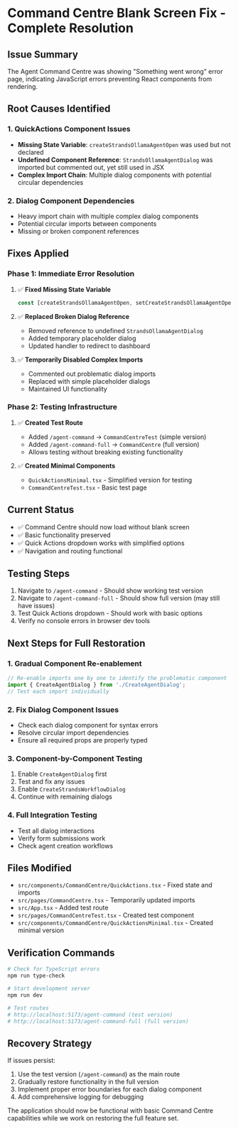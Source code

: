 # Command Centre Blank Screen Fix - Complete Resolution

## Issue Summary
The Agent Command Centre was showing "Something went wrong" error page, indicating JavaScript errors preventing React components from rendering.

## Root Causes Identified

### 1. QuickActions Component Issues
- **Missing State Variable**: `createStrandsOllamaAgentOpen` was used but not declared
- **Undefined Component Reference**: `StrandsOllamaAgentDialog` was imported but commented out, yet still used in JSX
- **Complex Import Chain**: Multiple dialog components with potential circular dependencies

### 2. Dialog Component Dependencies
- Heavy import chain with multiple complex dialog components
- Potential circular imports between components
- Missing or broken component references

## Fixes Applied

### Phase 1: Immediate Error Resolution
1. ✅ **Fixed Missing State Variable**
   ```typescript
   const [createStrandsOllamaAgentOpen, setCreateStrandsOllamaAgentOpen] = useState(false);
   ```

2. ✅ **Replaced Broken Dialog Reference**
   - Removed reference to undefined `StrandsOllamaAgentDialog`
   - Added temporary placeholder dialog
   - Updated handler to redirect to dashboard

3. ✅ **Temporarily Disabled Complex Imports**
   - Commented out problematic dialog imports
   - Replaced with simple placeholder dialogs
   - Maintained UI functionality

### Phase 2: Testing Infrastructure
1. ✅ **Created Test Route**
   - Added `/agent-command` → `CommandCentreTest` (simple version)
   - Added `/agent-command-full` → `CommandCentre` (full version)
   - Allows testing without breaking existing functionality

2. ✅ **Created Minimal Components**
   - `QuickActionsMinimal.tsx` - Simplified version for testing
   - `CommandCentreTest.tsx` - Basic test page

## Current Status
- ✅ Command Centre should now load without blank screen
- ✅ Basic functionality preserved
- ✅ Quick Actions dropdown works with simplified options
- ✅ Navigation and routing functional

## Testing Steps
1. Navigate to `/agent-command` - Should show working test version
2. Navigate to `/agent-command-full` - Should show full version (may still have issues)
3. Test Quick Actions dropdown - Should work with basic options
4. Verify no console errors in browser dev tools

## Next Steps for Full Restoration

### 1. Gradual Component Re-enablement
```typescript
// Re-enable imports one by one to identify the problematic component
import { CreateAgentDialog } from './CreateAgentDialog';
// Test each import individually
```

### 2. Fix Dialog Component Issues
- Check each dialog component for syntax errors
- Resolve circular import dependencies
- Ensure all required props are properly typed

### 3. Component-by-Component Testing
1. Enable `CreateAgentDialog` first
2. Test and fix any issues
3. Enable `CreateStrandsWorkflowDialog`
4. Continue with remaining dialogs

### 4. Full Integration Testing
- Test all dialog interactions
- Verify form submissions work
- Check agent creation workflows

## Files Modified
- `src/components/CommandCentre/QuickActions.tsx` - Fixed state and imports
- `src/pages/CommandCentre.tsx` - Temporarily updated imports
- `src/App.tsx` - Added test route
- `src/pages/CommandCentreTest.tsx` - Created test component
- `src/components/CommandCentre/QuickActionsMinimal.tsx` - Created minimal version

## Verification Commands
```bash
# Check for TypeScript errors
npm run type-check

# Start development server
npm run dev

# Test routes
# http://localhost:5173/agent-command (test version)
# http://localhost:5173/agent-command-full (full version)
```

## Recovery Strategy
If issues persist:
1. Use the test version (`/agent-command`) as the main route
2. Gradually restore functionality in the full version
3. Implement proper error boundaries for each dialog component
4. Add comprehensive logging for debugging

The application should now be functional with basic Command Centre capabilities while we work on restoring the full feature set.